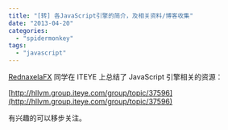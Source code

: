 ```yaml
---
title: "[转] 各JavaScript引擎的简介，及相关资料/博客收集"
date: "2013-04-20"
categories: 
  - "spidermonkey"
tags: 
  - "javascript"
---
```


[RednaxelaFX](http://rednaxelafx.iteye.com/ "RednaxelaFX") 同学在 ITEYE 上总结了 JavaScript 引擎相关的资源：

[http://hllvm.group.iteye.com/group/topic/37596](http://hllvm.group.iteye.com/group/topic/37596)

有兴趣的可以移步关注。
